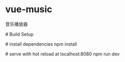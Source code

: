 # vue-music

  音乐播放器

\# Build Setup

\# install dependencies
npm install

\# serve with hot reload at localhost:8080
npm run dev

